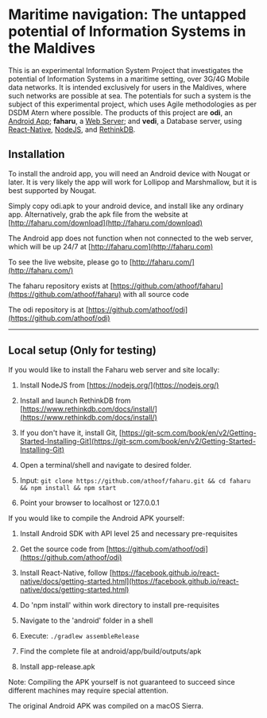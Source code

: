 # Maritime navigation: The untapped potential of Information Systems in the Maldives

This is an experimental Information System Project that investigates the potential of Information Systems in a maritime setting, over 3G/4G Mobile data networks. It is intended exclusively for users in the Maldives, where such networks are possible at sea. The potentials for such a system is the subject of this experimental project, which uses Agile methodologies as per DSDM Atern where possible.
The products of this project are **odi**, an [Android App](https://github.com/athoof/odi); **faharu**, a [Web Server](https://github.com/athoof/faharu); and **vedi**, a Database server, using [React-Native](https://facebook.github.io/react-native/docs/getting-started.html), [NodeJS](https://nodejs.org/), and [RethinkDB](https://www.rethinkdb.com/). 

## Installation
To install the android app, you will need an Android device with Nougat or later. It is very likely the app will work for Lollipop and Marshmallow, but it is best supported by Nougat.

Simply copy odi.apk to your android device, and install like any ordinary app. Alternatively, grab the apk file from the website at [http://faharu.com/download](http://faharu.com/download)

The Android app does not function when not connected to the web server, which will be up 24/7 at [http://faharu.com](http://faharu.com)

To see the live website, please go to [http://faharu.com/](http://faharu.com/)

The faharu repository exists at [https://github.com/athoof/faharu](https://github.com/athoof/faharu) with all source code

The odi repository is at [https://github.com/athoof/odi](https://github.com/athoof/odi)

* * *

## Local setup (Only for testing)
If you would like to install the Faharu web server and site locally:

1. Install NodeJS from [https://nodejs.org/](https://nodejs.org/)

2. Install and launch RethinkDB from [https://www.rethinkdb.com/docs/install/](https://www.rethinkdb.com/docs/install/)

3. If you don't have it, install Git, [https://git-scm.com/book/en/v2/Getting-Started-Installing-Git](https://git-scm.com/book/en/v2/Getting-Started-Installing-Git)

4. Open a terminal/shell and navigate to desired folder.

5. Input: ```git clone https://github.com/athoof/faharu.git && cd faharu && npm install && npm start```

6. Point your browser to localhost or 127.0.0.1

If you would like to compile the Android APK yourself:

1. Install Android SDK with API level 25 and necessary pre-requisites

2. Get the source code from [https://github.com/athoof/odi](https://github.com/athoof/odi)

3. Install React-Native, follow [https://facebook.github.io/react-native/docs/getting-started.html](https://facebook.github.io/react-native/docs/getting-started.html)

4. Do 'npm install' within work directory to install pre-requisites

5. Navigate to the 'android' folder in a shell

6. Execute: ```./gradlew assembleRelease```

7. Find the complete file at android/app/build/outputs/apk

8. Install app-release.apk

Note: Compiling the APK yourself is not guaranteed to succeed since different machines may require special attention.

The original Android APK was compiled on a macOS Sierra.

